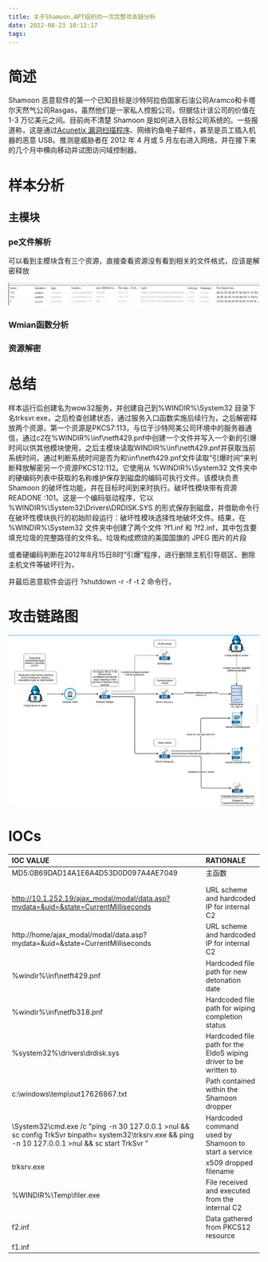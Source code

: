 ```yaml
---
title: 关于Shamoon.APT组织的一次完整攻击链分析
date: 2022-08-23 10:12:17
tags:
---
```






# 简述

Shamoon 恶意软件的第一个已知目标是沙特阿拉伯国家石油公司Aramco和卡塔尔天然气公司Rasgas，虽然他们是一家私人控股公司，但据估计该公司的价值在 1-3 万亿美元之间。目前尚不清楚 Shamoon 是如何进入目标公司系统的。一些报道称，这是通过[Acunetix 漏洞扫描程序](https://www.acunetix.com/vulnerability-scanner/)、网络钓鱼电子邮件，甚至是员工插入机器的恶意 USB。推测是威胁者在 2012 年 4 月或 5 月左右进入网络，并在接下来的几个月中横向移动并试图访问域控制器。

# 样本分析

## 主模块

### pe文件解析

可以看到主模块含有三个资源，直接查看资源没有看到相关的文件格式，应该是解密释放

![](APT_Shamoon/2.png)

### Wmian函数分析



### 资源解密

# 总结

样本运行后创建名为wow32服务，并创建自己到%WINDIR%\System32 目录下名trksvr.exe，之后检查创建状态，通过服务入口函数实施后续行为，之后解密释放两个资源，第一个资源是PKCS7:113，与位于沙特阿美公司环境中的服务器通信，通过c2在%WINDIR%\inf\netft429.pnf中创建一个文件并写入一个新的引爆时间以供其他模块使用，之后主模块读取WINDIR%\inf\netft429.pnf并获取当前系统时间，通过判断系统时间是否为和\\inf\\netft429.pnf文件读取“引爆时间”来判断释放解密另一个资源PKCS12:112。它使用从 %WINDIR%\System32 文件夹中的硬编码列表中获取的名称维护保存到磁盘的编码可执行文件。该模块负责 Shamoon 的破坏性功能，并在目标时间到来时执行。破坏性模块带有资源 READONE :101。这是一个编码驱动程序，它以 %WINDIR%\System32\Drivers\DRDISK.SYS 的形式保存到磁盘，并借助命令行在破坏性模块执行的初始阶段运行：破坏性模块选择性地破坏文件。结果，在 %WINDIR%\System32 文件夹中创建了两个文件 ?f1.inf 和 ?f2.inf，其中包含要填充垃圾的完整路径的文件名。垃圾构成燃烧的美国国旗的 JPEG 图片的片段

或者硬编码判断在2012年8月15日8时“引爆”程序，进行删除主机引导扇区、删除主机文件等破坏行为，

并最后恶意软件会运行 ?shutdown -r -f -t 2 命令行，

# 攻击链路图



![](APT_Shamoon/1.png)

# IOCs

| IOC VALUE                                                    | RATIONALE                                                    |
| :----------------------------------------------------------- | :----------------------------------------------------------- |
| MD5:0B69DAD14A1E6A4D53D0D097A4AE7049                         | 主函数                                                       |
|                                                              |                                                              |
|                                                              |                                                              |
| http://10.1.252.19/ajax_modal/modal/data.asp?mydata=&uid=&state=CurrentMilliseconds | URL scheme and hardcoded IP for internal C2                  |
| http://home/ajax_modal/modal/data.asp?mydata=&uid=&state=CurrentMilliseconds | URL scheme and hardcoded IP for internal C2                  |
| %windir%\inf\netft429.pnf                                    | Hardcoded file path for new detonation date                  |
| %windir%\inf\netfb318.pnf                                    | Hardcoded file path for wiping completion status             |
| %system32%\drivers\drdisk.sys                                | Hardcoded file path for the EldoS wiping driver to be written to |
| c:\windows\temp\out17626867.txt                              | Path contained within the Shamoon dropper                    |
| \\System32\\cmd.exe /c \"ping -n 30 127.0.0.1 >nul && sc config TrkSvr binpath= system32\\trksrv.exe && ping -n 10 127.0.0.1 >nul && sc start TrkSvr \" | Hardcoded command used by Shamoon to start a service         |
| trksrv.exe                                                   | x509 dropped filename                                        |
| %WINDIR%\Temp\filer.exe                                      | File received and executed from the internal C2              |
| f2.inf                                                       | Data gathered from PKCS12 resource                           |
| f1.inf                                                       |                                                              |













